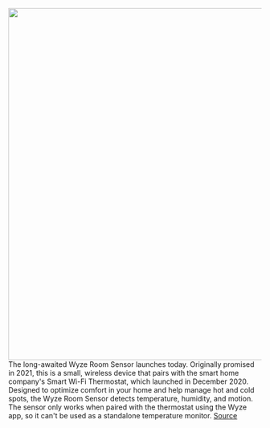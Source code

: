 <img src='https://cdn.vox-cdn.com/thumbor/EA76Nlm9GUG_TYUf9cOaWSXfTjY=/0x0:3000x2000/1200x800/filters:focal(1260x760:1740x1240)/cdn.vox-cdn.com/uploads/chorus_image/image/70826466/Wyze_Room_Sensor_4.0.png' width='700px' /><br/>
The long-awaited Wyze Room Sensor launches today. Originally promised in 2021, this is a small, wireless device that pairs with the smart home company's Smart Wi-Fi Thermostat, which launched in December 2020. Designed to optimize comfort in your home and help manage hot and cold spots, the Wyze Room Sensor detects temperature, humidity, and motion. The sensor only works when paired with the thermostat using the Wyze app, so it can't be used as a standalone temperature monitor.
<a href='https://www.theverge.com/2022/5/3/23054442/wyze-room-sensors-smart-wifi-thermostat-release-date-specs-price'> Source <a/>